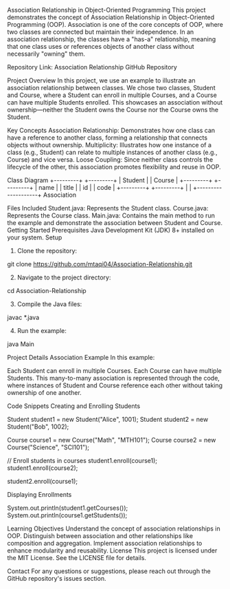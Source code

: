 Association Relationship in Object-Oriented Programming
This project demonstrates the concept of Association Relationship in Object-Oriented Programming (OOP). Association is one of the core concepts of OOP, where two classes are connected but maintain their independence. In an association relationship, the classes have a "has-a" relationship, meaning that one class uses or references objects of another class without necessarily "owning" them.

Repository Link: Association Relationship GitHub Repository

Project Overview
In this project, we use an example to illustrate an association relationship between classes. We chose two classes, Student and Course, where a Student can enroll in multiple Courses, and a Course can have multiple Students enrolled. This showcases an association without ownership—neither the Student owns the Course nor the Course owns the Student.

Key Concepts
Association Relationship: Demonstrates how one class can have a reference to another class, forming a relationship that connects objects without ownership.
Multiplicity: Illustrates how one instance of a class (e.g., Student) can relate to multiple instances of another class (e.g., Course) and vice versa.
Loose Coupling: Since neither class controls the lifecycle of the other, this association promotes flexibility and reuse in OOP.

Class Diagram
+---------+         +---------+
| Student |         | Course  |
+---------+         +---------+
| name    |         | title   |
| id      |         | code    |
+---------+         +---------+
     |                    |
     +--------------------+
           Association

Files Included
Student.java: Represents the Student class.
Course.java: Represents the Course class.
Main.java: Contains the main method to run the example and demonstrate the association between Student and Course.
Getting Started
Prerequisites
Java Development Kit (JDK) 8+ installed on your system.
Setup

1. Clone the repository:

git clone https://github.com/mtaqi04/Association-Relationship.git

2. Navigate to the project directory:

cd Association-Relationship

3. Compile the Java files:

javac *.java

4. Run the example:

java Main



Project Details
Association Example
In this example:

Each Student can enroll in multiple Courses.
Each Course can have multiple Students.
This many-to-many association is represented through the code, where instances of Student and Course reference each other without taking ownership of one another.

Code Snippets
Creating and Enrolling Students

Student student1 = new Student("Alice", 1001);
Student student2 = new Student("Bob", 1002);

Course course1 = new Course("Math", "MTH101");
Course course2 = new Course("Science", "SCI101");

// Enroll students in courses
student1.enroll(course1);
student1.enroll(course2);

student2.enroll(course1);


Displaying Enrollments

System.out.println(student1.getCourses());
System.out.println(course1.getStudents());


Learning Objectives
Understand the concept of association relationships in OOP.
Distinguish between association and other relationships like composition and aggregation.
Implement association relationships to enhance modularity and reusability.
License
This project is licensed under the MIT License. See the LICENSE file for details.

Contact
For any questions or suggestions, please reach out through the GitHub repository's issues section.

